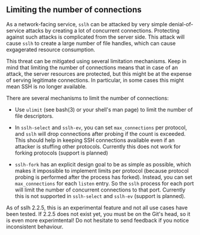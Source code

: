 Limiting the number of connections
----------------------------------


As a network-facing service, `sslh` can be attacked by very
simple denial-of-service attacks by creating a lot of
concurrent connections. Protecting against such attacks is
complicated from the server side. This attack will cause
`sslh` to create a large number of file handles, which can
cause exgagerated resource consumption.

This threat can be mitigated using several limitation
mechanisms. Keep in mind that limiting the number of
connections means that in case of an attack, the server
resources are protected, but this might be at the expense of
serving legitimate connections. In particular, in some cases
this might mean SSH is no longer available.

There are several mechanisms to limit the number of
connections:

- Use `ulimit` (see bash(3) or your shell's man page) to
limit the number of file descriptors.

- In `sslh-select` and `sslh-ev`, you can set
`max_connections` per protocol, and `sslh` will drop
connections after probing if the count is exceeded. 
This should help in keeping SSH connections available even
if an attacker is stuffing other protocols. Currently this
does not work for forking protocols (support is planned)

- `sslh-fork` has an explicit design goal to be as simple as
possible, which makes it impossible to implement limits per
protocol (because protocol probing is performed after the
process has forked). Instead, you can set `max_connections`
for each `listen` entry. So the `sslh` process for each port
will limit the number of concurrent connections to that
port. Currently this is not supported in `sslh-select` and
`sslh-ev` (support is planned).


As of sslh 2.2.5, this is an experimental feature and not
all use cases have been tested. If 2.2.5 does not exist yet,
you must be on the Git's head, so it is even more
experimtental! Do not hesitate to send feedback if you
notice inconsistent behaviour.
